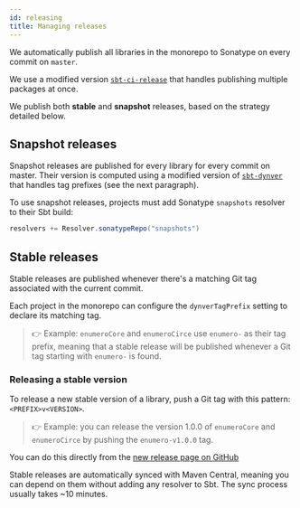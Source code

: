 ```yaml
---
id: releasing
title: Managing releases
---
```


We automatically publish all libraries in the monorepo to Sonatype on every
commit on `master`.

We use a modified version
[`sbt-ci-release`](https://github.com/olafurpg/sbt-ci-release) that handles
publishing multiple packages at once.

We publish both **stable** and **snapshot** releases, based on the strategy
detailed below.

## Snapshot releases

Snapshot releases are published for every library for every commit on master.
Their version is computed using a modified version of
[`sbt-dynver`](https://github.com/dwijnand/sbt-dynver) that handles tag prefixes
(see the next paragraph).

To use snapshot releases, projects must add Sonatype `snapshots` resolver to
their Sbt build:

```scala
resolvers += Resolver.sonatypeRepo("snapshots")
```

## Stable releases

Stable releases are published whenever there's a matching Git tag associated
with the current commit.

Each project in the monorepo can configure the `dynverTagPrefix` setting to
declare its matching tag.

> 👉 Example: `enumeroCore` and `enumeroCirce` use `enumero-` as their tag
> prefix, meaning that a stable release will be published whenever a Git tag
> starting with `enumero-` is found.

### Releasing a stable version

To release a new stable version of a library, push a Git tag with this pattern:
`<PREFIX>v<VERSION>`.

> 👉 Example: you can release the version 1.0.0 of `enumeroCore` and
> `enumeroCirce` by pushing the `enumero-v1.0.0` tag.

You can do this directly from the
[new release page on GitHub](https://github.com/buildo/retro/releases/new)

Stable releases are automatically synced with Maven Central, meaning you can
depend on them without adding any resolver to Sbt. The sync process usually
takes ~10 minutes.
